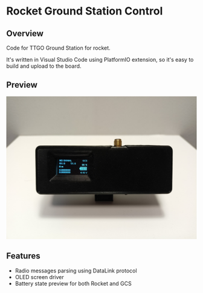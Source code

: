 # Rocket Ground Station Control

## Overview
Code for TTGO Ground Station for rocket.

It's written in Visual Studio Code using PlatformIO extension, so it's easy to build and upload to the board.

## Preview

![](https://github.com/RocketScienceOfficial/rocket-gcs/blob/main/assets/Preview.jpg)

## Features
 - Radio messages parsing using DataLink protocol
 - OLED screen driver
 - Battery state preview for both Rocket and GCS